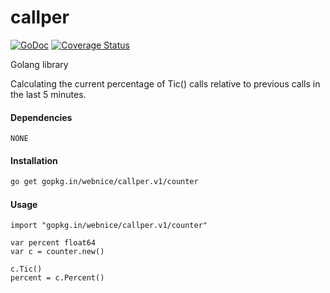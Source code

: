 # callper

[![GoDoc](https://godoc.org/github.com/webnice/callper?status.svg)](https://godoc.org/github.com/webnice/callper)
[![Coverage Status](https://coveralls.io/repos/github/webnice/callper/badge.svg?branch=master)](https://coveralls.io/github/webnice/callper?branch=master)

Golang library

Calculating the current percentage of Tic() calls relative to previous calls in the last 5 minutes.

#### Dependencies

	NONE

#### Installation
```bash
go get gopkg.in/webnice/callper.v1/counter
```

#### Usage
```golang
import "gopkg.in/webnice/callper.v1/counter"

var percent float64
var c = counter.new()

c.Tic()
percent = c.Percent()
```
